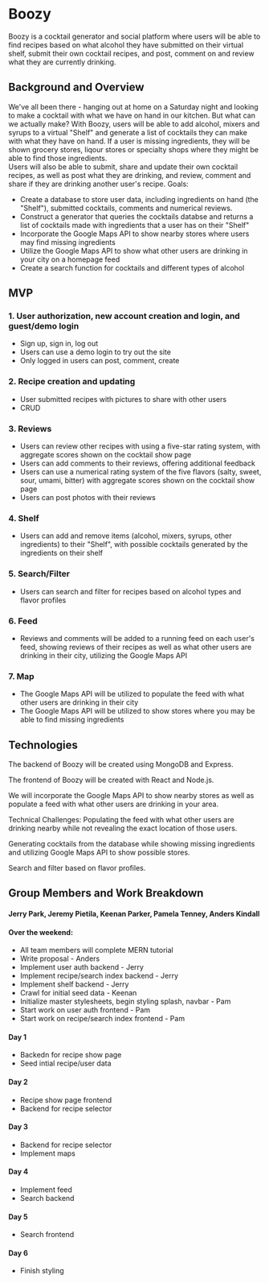 Boozy
======

Boozy is a cocktail generator and social platform where users will be able to find recipes based on what alcohol they have submitted on their virtual shelf, submit their own cocktail recipes, and post, comment on and review what they are currently drinking.

Background and Overview
-----------------------
We've all been there - hanging out at home on a Saturday night and looking to make a cocktail with what we have on hand in our kitchen.  But what can we actually make?  With Boozy, users will be able to add alcohol, mixers and syrups to a virtual "Shelf" and generate a list of cocktails they can make with what they have on hand.  If a user is missing ingredients, they will be shown grocery stores, liqour stores or specialty shops where they might be able to find those ingredients.  
Users will also be able to submit, share and update their own cocktail recipes, as well as post what they are drinking, and review, comment and share if they are drinking another user's recipe.
Goals:
* Create a database to store user data, including ingredients on hand (the "Shelf"), submitted cocktails, comments and numerical reviews.
* Construct a generator that queries the cocktails databse and returns a list of cocktails made with ingredients that a user has on their "Shelf"
* Incorporate the Google Maps API to show nearby stores where users may find missing ingredients
* Utilize the Google Maps API to show what other users are drinking in your city on a homepage feed
* Create a search function for cocktails and different types of alcohol

MVP
---
### 1. User authorization, new account creation and login, and guest/demo login
  * Sign up, sign in, log out
  * Users can use a demo login to try out the site
  * Only logged in users can post, comment, create
### 2. Recipe creation and updating
  * User submitted recipes with pictures to share with other users
  * CRUD
### 3. Reviews
  * Users can review other recipes with using a five-star rating system, with aggregate scores shown on the cocktail show page
  * Users can add comments to their reviews, offering additional feedback
  * Users can use a numerical rating system of the five flavors (salty, sweet, sour, umami, bitter) with aggregate scores shown on the cocktail show page
  * Users can post photos with their reviews
### 4. Shelf
  * Users can add and remove items (alcohol, mixers, syrups, other ingredients) to their "Shelf", with possible cocktails generated by the ingredients on their shelf
### 5. Search/Filter
  * Users can search and filter for recipes based on alcohol types and flavor profiles
### 6. Feed
  * Reviews and comments will be added to a running feed on each user's feed, showing reviews of their recipes as well as what other users are drinking in their city, utilizing the Google Maps API 
### 7. Map
  * The Google Maps API will be utilized to populate the feed with what other users are drinking in their city
  * The Google Maps API will be utilized to show stores where you may be able to find missing ingredients
  
Technologies
------------
The backend of Boozy will be created using MongoDB and Express.

The frontend of Boozy will be created with React and Node.js.

We will incorporate the Google Maps API to show nearby stores as well as populate a feed with what other users are drinking in your area.

Technical Challenges:
Populating the feed with what other users are drinking nearby while not revealing the exact location of those users.

Generating cocktails from the database while showing missing ingredients and utilizing Google Maps API to show possible stores.

Search and filter based on flavor profiles.

Group Members and Work Breakdown
--------------------------------
#### Jerry Park, Jeremy Pietila, Keenan Parker, Pamela Tenney, Anders Kindall

#### Over the weekend:
* All team members will complete MERN tutorial
* Write proposal - Anders
* Implement user auth backend - Jerry
* Implement recipe/search index backend - Jerry
* Implement shelf backend - Jerry
* Crawl for initial seed data - Keenan
* Initialize master stylesheets, begin styling splash, navbar - Pam
* Start work on user auth frontend - Pam
* Start work on recipe/search index frontend - Pam

#### Day 1
* Backedn for recipe show page
* Seed intial recipe/user data

#### Day 2 
* Recipe show page frontend
* Backend for recipe selector

#### Day 3
* Backend for recipe selector
* Implement maps

#### Day 4
* Implement feed
* Search backend

#### Day 5
* Search frontend

#### Day 6
* Finish styling
